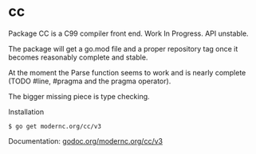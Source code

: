 # cc

Package CC is a C99 compiler front end. Work In Progress. API unstable.

The package will get a go.mod file and a proper repository tag once it becomes reasonably complete and stable.

At the moment the Parse function seems to work and is nearly complete (TODO #line, #pragma and the pragma operator).

The bigger missing piece is type checking.

Installation

    $ go get modernc.org/cc/v3

Documentation: [godoc.org/modernc.org/cc/v3](http://godoc.org/modernc.org/cc/v3)
